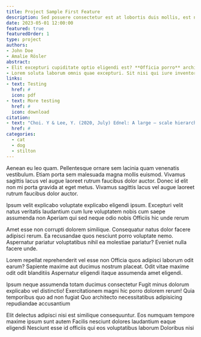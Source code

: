 ```yaml
---
title: Project Sample First Feature
description: Sed posuere consectetur est at lobortis duis mollis, est non commodo luctus, nisi erat porttitor ligula, eget lacinia odio sem nec elit.
date: 2023-05-01 12:00:00
featured: true
featuredOrder: 1
type: project
authors:
- John Doe
- Amalie Rösler
abstract: 
- Elit excepturi cupiditate optio eligendi est? **Officia porro** architecto amet temporibus ratione. Dolorum vel [repellat ipsum](#) ipsam commodi accusantium? Eveniet quis alias exercitationem maxime vel, est quas Quaerat laborum quia.
- Lorem soluta laborum omnis quae excepturi. Sit nisi qui iure inventore ab. Soluta voluptatibus odit libero blanditiis optio. Cumque voluptatem molestias ex fugit praesentium. Rem temporibus ex quidem rerum in.
links:
- text: Testing
  href: #
  icon: pdf
- text: More testing
  href: #
  icon: download
citation:
- text: "Choi. Y & Lee, Y. (2020, July) Ednel: A large – scale hierarchical dataset in education. Springer, Cham. DOI:10.1111/josi.12122"
  href: #
categories:
  - cat
  - dog
  - stilton
---
```


Aenean eu leo quam. Pellentesque ornare sem lacinia quam venenatis vestibulum. Etiam porta sem malesuada magna mollis euismod. Vivamus sagittis lacus vel augue laoreet rutrum faucibus dolor auctor. Donec id elit non mi porta gravida at eget metus. Vivamus sagittis lacus vel augue laoreet rutrum faucibus dolor auctor.

Ipsum velit explicabo voluptate explicabo eligendi ipsum. Excepturi velit natus veritatis laudantium cum Iure voluptatem nobis cum saepe assumenda non Aperiam qui sed neque odio nobis Officiis hic unde rerum

Amet esse non corrupti dolorem similique. Consequatur natus dolor facere adipisci rerum. Ea recusandae quos nesciunt porro voluptate nemo. Aspernatur pariatur voluptatibus nihil ea molestiae pariatur? Eveniet nulla facere unde.

Lorem repellat reprehenderit vel esse non Officia quos adipisci laborum odit earum? Sapiente maxime aut ducimus nostrum placeat. Odit vitae maxime odit odit blanditiis Aspernatur eligendi itaque assumenda amet eligendi.

Ipsum neque assumenda totam ducimus consectetur Fugit minus dolorum explicabo vel distinctio! Exercitationem magni hic porro dolorem rerum! Quia temporibus quo ad non fugiat Quo architecto necessitatibus adipisicing repudiandae accusantium

Elit delectus adipisci nisi est similique consequuntur. Eos numquam tempore maxime ipsum sunt autem Facilis nesciunt dolores laudantium eaque eligendi Nesciunt esse id officiis qui eos voluptatibus laborum Doloribus nisi

